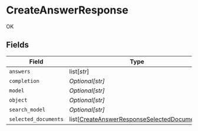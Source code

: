 # CreateAnswerResponse

OK


## Fields

| Field                                                                                                       | Type                                                                                                        | Required                                                                                                    | Description                                                                                                 |
| ----------------------------------------------------------------------------------------------------------- | ----------------------------------------------------------------------------------------------------------- | ----------------------------------------------------------------------------------------------------------- | ----------------------------------------------------------------------------------------------------------- |
| `answers`                                                                                                   | list[*str*]                                                                                                 | :heavy_minus_sign:                                                                                          | N/A                                                                                                         |
| `completion`                                                                                                | *Optional[str]*                                                                                             | :heavy_minus_sign:                                                                                          | N/A                                                                                                         |
| `model`                                                                                                     | *Optional[str]*                                                                                             | :heavy_minus_sign:                                                                                          | N/A                                                                                                         |
| `object`                                                                                                    | *Optional[str]*                                                                                             | :heavy_minus_sign:                                                                                          | N/A                                                                                                         |
| `search_model`                                                                                              | *Optional[str]*                                                                                             | :heavy_minus_sign:                                                                                          | N/A                                                                                                         |
| `selected_documents`                                                                                        | list[[CreateAnswerResponseSelectedDocuments](../../models/shared/createanswerresponseselecteddocuments.md)] | :heavy_minus_sign:                                                                                          | N/A                                                                                                         |